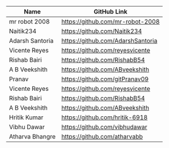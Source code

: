 | Name            | GitHub Link                       |
| --------------- | --------------------------------- |
| mr robot 2008   | https://github.com/mr-robot-2008  |
| Naitik234       | https://github.com/Naitik234      |
| Adarsh Santoria | https://github.com/AdarshSantoria |
| Vicente Reyes   | https://github.com/reyesvicente   |
| Rishab Bairi    | https://github.com/RishabB54      |
| A B Veekshith   | https://github.com/ABveekshith    |
| Pranav          | https://github.com/gitPranav09    |
| Vicente Reyes   | https://github.com/reyesvicente   |
|Rishab Bairi     | https://github.com/RishabB54      |
|A B Veekshith    | https://github.com/ABveekshith    |
|Hritik Kumar     | https://github.com/hritik-6918    |
|Vibhu Dawar      | https://github.com/vibhudawar     |
|Atharva Bhangre  | https://github.com/atharvabb      |
